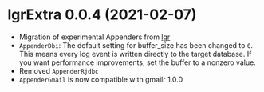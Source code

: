 # lgrExtra 0.0.4 (2021-02-07)

* Migration of experimental Appenders from [lgr](https://s-fleck.github.io/lgr/)
* `AppenderDbi`: The default setting for buffer_size has been changed to `0`. 
  This means every log event is written directly to the target database. If you
  want performance improvements, set the buffer to a nonzero value. 
* Removed `AppenderRjdbc`
* `AppenderGmail` is now compatible with gmailr 1.0.0
